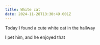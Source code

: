 ```yaml
---
title: White cat
date: 2024-11-28T13:30:49.001Z
---
```


Today I found a cute white cat in the hallway

I pet him, and he enjoyed that
